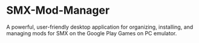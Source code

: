 # SMX-Mod-Manager
A powerful, user-friendly desktop application for organizing, installing, and managing mods for SMX on the Google Play Games on PC emulator.
